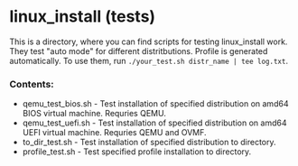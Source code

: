 linux_install (tests)
============================

This is a directory, where you can find scripts for testing linux_install work.
They test "auto mode" for different distritbutions. Profile is generated automatically.
To use them, run `./your_test.sh distr_name | tee log.txt`.

### Contents:
* qemu_test_bios.sh - Test installation of specified distribution on amd64 BIOS virtual machine. Requries QEMU.
* qemu_test_uefi.sh - Test installation of specified distribution on amd64 UEFI virtual machine. Requries QEMU and OVMF.
* to_dir_test.sh - Test installation of specified distribution to directory.
* profile_test.sh - Test specified profile installation to directory.